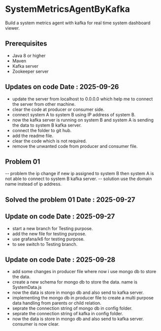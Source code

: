 # SystemMetricsAgentByKafka

Build a system metrics agent with kafka for real time system dashboard viewer.

## Prerequisites

- Java 8 or higher
- Maven
- Kafka server
- Zookeeper server  

## Updates on code Date : 2025-09-26

- update the server from localhost to 0.0.0.0 which help me to connect the server from other machine.
- clear the code at producer or consumer side.
- connect system A to system B using IP address of system B.
- now the kafka server is running on system B and system A is sending the data to system B kafka server.
- connect the folder to git hub.
- add the readme file.
- clear the code which is not required.
- remove the unwanted code from producer and consumer file.

## Problem 01

-- problem the ip change if new ip assigned to system B then system A is not able to connect to system B kafka server.
-- solution use the domain name instead of ip address.

## Solved the problem 01 Date : 2025-09-27

## Update on code Date : 2025-09-27

- start a new branch for Testing purpose.
- add the new file for testing purpose.
- use grafana/k6 for testing purpose.
- to see switch to Testing branch.

## Update on code Date : 2025-09-28

- add some changes in producer file where now i use mongo db to store the data.
- create a new schema for mongo db to store the data. name is SystemData.js
- now the data is store in mongo db and also send to kafka server.
- implementing the mongo db in producer file to create a multi purpose data handling from parents or child relation.
- seprate the connection string of mongo db in config folder.
- seprate the connection string of kafka in config folder.
- now the data is store in mongo db and also send to kafka server. consumer is now clear.